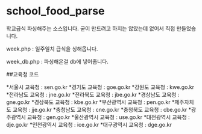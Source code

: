 # school_food_parse
학교급식 파싱해주는 소스입니다.
굳이 만드려고 하지는 않았는데 없어서 직접 만들었습니다.

week.php : 일주일치 급식을 싱해옵니다.

week_db.php : 파싱해온걸 db에 넣어줍니다.

##교육청 코드

*서울시 교육청 : sen.go.kr
*경기도 교육청 : goe.go.kr
*강원도 교육청 : kwe.go.kr
*전라남도 교육청 : jne.go.kr
*전라북도 교육청 : jbe.go.kr
*경상남도 교육청 : gne.go.kr
*경상북도 교육청 : kbe.go.kr
*부산광역시 교육청 : pen.go.kr
*제주자치도 교육청 : jje.go.kr
*충청남도 교육청 : cne.go.kr
*충청북도 교육청 : cbe.go.kr
*광주광역시 교육청 : gen.go.kr
*울산광역시 교육청 : use.go.kr
*대전광역시 교육청 : dje.go.kr
*인천광역시 교육청 : ice.go.kr
*대구광역시 교육청 : dge.go.kr
